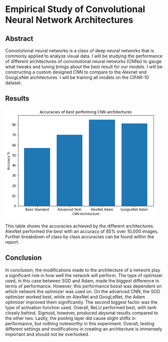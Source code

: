 # Empirical Study of Convolutional Neural Network Architectures
## Abstract
Convolutional neural networks is a class of deep
neural networks that is commonly applied to analyze visual
data. I will be studying the performance of different
architectures of convolutional neural networks (CNNs) to
gauge what tweaks and tuning brings about the best result for
our models. I will be constructing a custom designed CNN to
compare to the Alexnet and GoogLeNet architectures. I will be
training all models on the CIFAR-10 dataset.

## Results
![Accuracies](/Accuracies.png)

This table shows the accuracies achieved by the different architectures. AlexNet performed the best with an accuracy of 85% over 10,000 images. 
Further breakdown of class by class accuracies can be found within the report. 

## Conclusion
In conclusion, the modifications made to the
architecture of a network play a significant role in
how well the network will perform. The type of
optimizer used, in this case between SGD and
Adam, made the biggest difference in terms of
performance. However, this performance boost was
dependent on which network the optimizer was
used on. On the advanced CNN, the SGD optimizer
worked best, while on AlexNet and GoogLeNet, the
Adam optimizer improved them significantly. The
second biggest factor was the type of activation
function used. Overall, ReLU performed best, with
tanh closely behind. Sigmoid, however, produced
abysmal results compared to the other two. Lastly,
the pooling layer did cause slight shifts in
performance, but nothing noteworthy in this
experiment. Overall, testing different settings and
modifications in creating an architecture is
immensely important and should not be overlooked.



